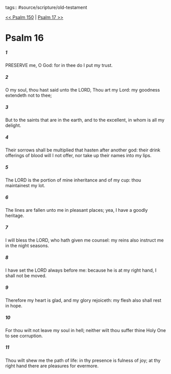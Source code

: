 tags:: #source/scripture/old-testament

[<< Psalm 150](source/scripture/old-testament/19_Psalms/Psalm_150.md) | [Psalm 17 >>](source/scripture/old-testament/19_Psalms/Psalm_17.md)

# Psalm 16

##### 1

PRESERVE me, O God: for in thee do I put my trust.

##### 2

O my soul, thou hast said unto the LORD, Thou art my Lord: my goodness extendeth not to thee;

##### 3

But to the saints that are in the earth, and to the excellent, in whom is all my delight.

##### 4

Their sorrows shall be multiplied that hasten after another god: their drink offerings of blood will I not offer, nor take up their names into my lips.

##### 5

The LORD is the portion of mine inheritance and of my cup: thou maintainest my lot.

##### 6

The lines are fallen unto me in pleasant places; yea, I have a goodly heritage.

##### 7

I will bless the LORD, who hath given me counsel: my reins also instruct me in the night seasons.

##### 8

I have set the LORD always before me: because he is at my right hand, I shall not be moved.

##### 9

Therefore my heart is glad, and my glory rejoiceth: my flesh also shall rest in hope.

##### 10

For thou wilt not leave my soul in hell; neither wilt thou suffer thine Holy One to see corruption.

##### 11

Thou wilt shew me the path of life: in thy presence is fulness of joy; at thy right hand there are pleasures for evermore.
